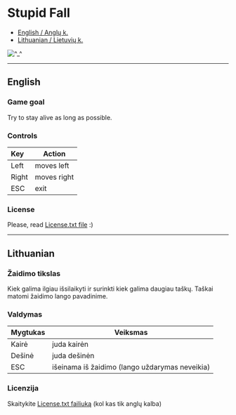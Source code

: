 # Stupid Fall

 * [English / Anglų k.](#english)
 * [Lithuanian / Lietuvių k.](#lithuanian)

![^_^](https://raw.github.com/MekDrop/StupidFall/master/screenshot.png)

---

## English
### Game goal
  Try to stay alive as long as possible.
### Controls
| Key           | Action        |
| :------------ | ------------- |
| Left          | moves left    |
| Right         | moves right   |
| ESC           | exit          |
### License
  Please, read [License.txt file](https://github.com/MekDrop/StupidFall/blob/master/License.txt) :)
  
---

## Lithuanian
### Žaidimo tikslas
Kiek galima ilgiau išsilaikyti ir surinkti kiek galima daugiau taškų.
Taškai matomi žaidimo lango pavadinime.
### Valdymas
| Mygtukas      | Veiksmas                                        |
| :------------ | ----------------------------------------------- |
| Kairė         | juda kairėn                                     |
| Dešinė        | juda dešinėn                                    |
| ESC           | išeinama iš žaidimo (lango uždarymas neveikia)  |
### Licenzija
  Skaitykite [License.txt failiuką](https://github.com/MekDrop/StupidFall/blob/master/License.txt) (kol kas tik anglų kalba)
